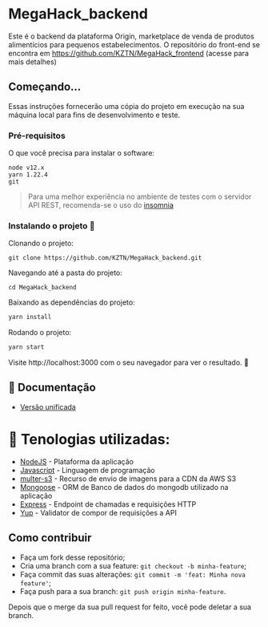# MegaHack_backend

Este é o backend da plataforma Origin, marketplace de venda de produtos alimentícios para pequenos estabelecimentos. O repositório do front-end se encontra em https://github.com/KZTN/MegaHack_frontend (acesse para mais detalhes)



## Começando...
Essas instruções fornecerão uma cópia do projeto em execução na sua máquina local para fins de desenvolvimento e teste.

### Pré-requisitos
O que você precisa para instalar o software:

```
node v12.x
yarn 1.22.4
git
```
> Para uma melhor experiência no ambiente de testes com o servidor API REST, recomenda-se o uso do [insomnia](https://insomnia.rest/)

### Instalando o projeto 🚀
Clonando o projeto:

```
git clone https://github.com/KZTN/MegaHack_backend.git
```

Navegando até a pasta do projeto:

```
cd MegaHack_backend
```

Baixando as dependências do projeto:

```bash
yarn install
```

Rodando o projeto:

```bash
yarn start
```


Visite http://localhost:3000 com o seu navegador para ver o resultado. 🎉


## 📄 Documentação 
<ul>
   <li><a href="https://ogirin-docs.vercel.app/" target="_blank">Versão unificada</a></li>
</ul>


# 🧪 Tenologias utilizadas: 

 - [NodeJS](https://nodejs.org/en/docs/) - Plataforma da aplicação
 - [Javascript](https://devdocs.io/javascript/) - Linguagem de programação
 - [multer-s3](https://github.com/badunk/multer-s3#readme) - Recurso de envio de imagens para a CDN da AWS S3
 - [Mongoose](https://mongoosejs.com/docs/api.html) - ORM de Banco de dados do mongodb utilizado na aplicação
 - [Express](https://expressjs.com/en/api.html) - Endpoint de chamadas e requisições HTTP
 - [Yup](https://github.com/jquense/yup) - Validator de compor de requisições a API


## Como contribuir

- Faça um fork desse repositório;
- Cria uma branch com a sua feature: `git checkout -b minha-feature`;
- Faça commit das suas alterações: `git commit -m 'feat: Minha nova feature'`;
- Faça push para a sua branch: `git push origin minha-feature`.

Depois que o merge da sua pull request for feito, você pode deletar a sua branch.
